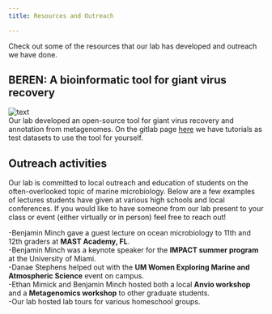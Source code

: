 ```yaml
---
title: Resources and Outreach

---
```


<!--more-->

Check out some of the resources that our lab has developed and outreach we have done.
<br>

<b>BEREN: A bioinformatic tool for giant virus recovery</b>
----
![text](beren_page.png)
<br>
Our lab developed an open-source tool for giant virus recovery and annotation from metagenomes. On the gitlab page [here](https://gitlab.com/benminch1/BEREN) we have tutorials as test datasets to use the tool for yourself.
<br>

<b>Outreach activities</b>
----
Our lab is committed to local outreach and education of students on the often-overlooked topic of marine microbiology. Below are a few examples of lectures students have given at various high schools and local conferences. If you would like to have someone from our lab present to your class or event (either virtually or in person) feel free to reach out!
<br>

-Benjamin Minch gave a guest lecture on ocean microbiology to 11th and 12th graders at **MAST Academy, FL**.
<br>
-Benjamin Minch was a keynote speaker for the **IMPACT summer program** at the University of Miami.
<br>
-Danae Stephens helped out with the **UM Women Exploring Marine and Atmospheric Science** event on campus.
<br>
-Ethan Mimick and Benjamin Minch hosted both a local **Anvio workshop** and a **Metagenomics workshop** to other graduate students.
<br>
-Our lab hosted lab tours for various homeschool groups.
<br>
